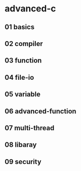 # advanced-c

## 01 basics

## 02 compiler

## 03 function

## 04 file-io

## 05 variable

## 06 advanced-function

## 07 multi-thread

## 08 libaray

## 09 security
